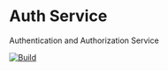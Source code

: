 # Auth Service
Authentication and Authorization Service

[![Build](https://github.com/hurban-lab/auth/actions/workflows/build.yaml/badge.svg)](https://github.com/hurban-lab/auth/actions/actions?query=workflow%3Atest)
